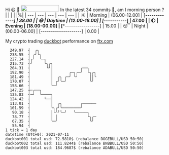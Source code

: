 Hi :smiley: :wave: <img src="https://jojoee.jojoee.com/api/utcnow" width="120" height="20">
In the latest 34 commits :bug:, am I morning person ? 
| | | | |%|
| --- | --- | --- | --- | --- |
| :sunny: | Morning | (06.00-12.00] | [*******-------------] | 38.00 |
| :satisfied: | Daytime | (12.00-18.00] | [*********-----------] | 47.00 |
| :moon: | Evening | (18.00-00.00] | [***-----------------] | 15.00 |
| :sleeping: | Night | (00.00-06.00] | [--------------------] | 0.00 |

My crypto trading [duckbot](https://github.com/jojoee/duckbot) performance on [ftx.com](https://ftx.com/#a=13144711)
```
  249.97  ┤  ╭╮
  238.55  ┤ ╭╯╰╮
  227.14  ┤╭╯  ╰─╮
  215.73  ┤╯     ╰╮╭╮
  204.31  ┤       ╰╯│            ╭──╮
  192.90  ┤         │       ╭─╮╭─╯  ╰╮╭╮
  181.49  ┤         │  ╭╮ ╭─╯ ╰╯     ││╰
  170.07  ┤         │ ╭╯╰─╯          ╰╯
  158.66  ┤         ╰─╯
  147.25  ┼─╭──╮
  135.83  ┤─╯  ╰────╮
  124.42  ┤      ╰──│
  113.01  ┤         │  ╭╮        ╭──────
  101.59  ┤         ╰╮╭╯╰────────╯
   90.18  ┤         │╰╯╯╰─╯   ╰─────╮
   78.77  ┤         │ │             ╰╮╭─
   67.35  ┤         ╰─╯              ╰╯
   55.94  ┤
1 tick = 1 day
datetime (UTC+0): 2021-07-11
duckbot001 total usd: 72.5818$ (rebalance DOGEBULL/USD 50:50)
duckbot002 total usd: 111.8244$ (rebalance BNBBULL/USD 50:50)
duckbot003 total usd: 184.9687$ (rebalance ADABULL/USD 50:50)
```

